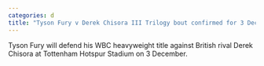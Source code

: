 ```yaml
---
categories: d
title: "Tyson Fury v Derek Chisora III Trilogy bout confirmed for 3 December at Tottenham Hotspur Stadium"
---
```

Tyson Fury will defend his WBC heavyweight title against British rival Derek Chisora at Tottenham Hotspur Stadium on 3 December.